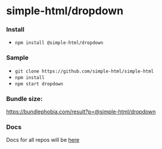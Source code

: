 # simple-html/dropdown



### Install

-   `npm install @simple-html/dropdown`

### Sample

-   `git clone https://github.com/simple-html/simple-html`
-   `npm install`
-   `npm start dropdown`

### Bundle size:

https://bundlephobia.com/result?p=@simple-html/dropdown

### Docs

Docs for all repos will be [here](https://github.com/simple-html/simple-html)